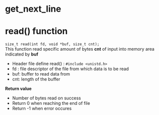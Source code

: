# get_next_line
# read() function
```size_t read(int fd, void *buf, size_t cnt);``` <br>
This function read specific amount of bytes **cnt** of input into memory area indicated by **buf** <br>
+ Header file define read() : ```#include <unistd.h>```
+ fd : file descriptor of the file from which data is to be read
+ buf: buffer to read data from
+ cnt: length of the buffer

**Return value**
+ Number of bytes read on success
+ Return 0 when reaching the end of file
+ Return -1 when error occures
